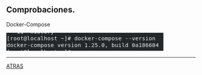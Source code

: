 ## Comprobaciones.


Docker-Compose

![6](https://github.com/estebancr1993/CentOs-docker/blob/main/imagenes/6.JPG)

---

[ATRAS](https://github.com/estebancr1993/CentOs-docker)
